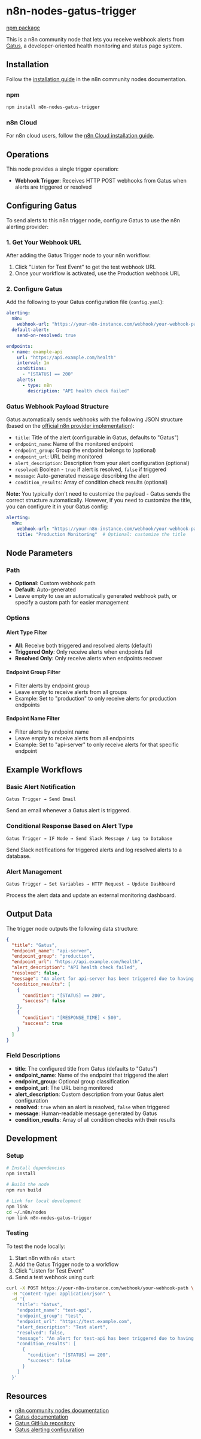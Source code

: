 # n8n-nodes-gatus-trigger
[npm package](https://www.npmjs.com/package/n8n-nodes-gatus-trigger)

This is a n8n community node that lets you receive webhook alerts from [Gatus](https://github.com/TwiN/gatus), a developer-oriented health monitoring and status page system.


## Installation
Follow the [installation guide](https://docs.n8n.io/integrations/community-nodes/installation/) in the n8n community nodes documentation.

### npm

```bash
npm install n8n-nodes-gatus-trigger
```

### n8n Cloud
For n8n cloud users, follow the [n8n Cloud installation guide](https://docs.n8n.io/integrations/community-nodes/installation/gui-install/).

## Operations
This node provides a single trigger operation:

- **Webhook Trigger**: Receives HTTP POST webhooks from Gatus when alerts are triggered or resolved

## Configuring Gatus
To send alerts to this n8n trigger node, configure Gatus to use the n8n alerting provider:

### 1. Get Your Webhook URL
After adding the Gatus Trigger node to your n8n workflow:
1. Click "Listen for Test Event" to get the test webhook URL
2. Once your workflow is activated, use the Production webhook URL

### 2. Configure Gatus
Add the following to your Gatus configuration file (`config.yaml`):

```yaml
alerting:
  n8n:
    webhook-url: "https://your-n8n-instance.com/webhook/your-webhook-path"
  default-alert:
    send-on-resolved: true 

endpoints:
  - name: example-api
    url: "https://api.example.com/health"
    interval: 1m
    conditions:
      - "[STATUS] == 200"
    alerts:
      - type: n8n
        description: "API health check failed"
```

### Gatus Webhook Payload Structure
Gatus automatically sends webhooks with the following JSON structure (based on the [official n8n provider implementation](https://github.com/TwiN/gatus/blob/master/alerting/provider/n8n/n8n.go)):

- `title`: Title of the alert (configurable in Gatus, defaults to "Gatus")
- `endpoint_name`: Name of the monitored endpoint
- `endpoint_group`: Group the endpoint belongs to (optional)
- `endpoint_url`: URL being monitored
- `alert_description`: Description from your alert configuration (optional)
- `resolved`: Boolean - `true` if alert is resolved, `false` if triggered
- `message`: Auto-generated message describing the alert
- `condition_results`: Array of condition check results (optional)

**Note:** You typically don't need to customize the payload - Gatus sends the correct structure automatically. However, if you need to customize the title, you can configure it in your Gatus config:

```yaml
alerting:
  n8n:
    webhook-url: "https://your-n8n-instance.com/webhook/your-webhook-path"
    title: "Production Monitoring"  # Optional: customize the title
```

## Node Parameters

### Path
- **Optional**: Custom webhook path
- **Default**: Auto-generated
- Leave empty to use an automatically generated webhook path, or specify a custom path for easier management

### Options

#### Alert Type Filter
- **All**: Receive both triggered and resolved alerts (default)
- **Triggered Only**: Only receive alerts when endpoints fail
- **Resolved Only**: Only receive alerts when endpoints recover

#### Endpoint Group Filter
- Filter alerts by endpoint group
- Leave empty to receive alerts from all groups
- Example: Set to "production" to only receive alerts for production endpoints

#### Endpoint Name Filter
- Filter alerts by endpoint name
- Leave empty to receive alerts from all endpoints
- Example: Set to "api-server" to only receive alerts for that specific endpoint

## Example Workflows

### Basic Alert Notification

```
Gatus Trigger → Send Email
```

Send an email whenever a Gatus alert is triggered.

### Conditional Response Based on Alert Type

```
Gatus Trigger → IF Node → Send Slack Message / Log to Database
```

Send Slack notifications for triggered alerts and log resolved alerts to a database.

### Alert Management

```
Gatus Trigger → Set Variables → HTTP Request → Update Dashboard
```

Process the alert data and update an external monitoring dashboard.

## Output Data

The trigger node outputs the following data structure:

```json
{
  "title": "Gatus",
  "endpoint_name": "api-server",
  "endpoint_group": "production",
  "endpoint_url": "https://api.example.com/health",
  "alert_description": "API health check failed",
  "resolved": false,
  "message": "An alert for api-server has been triggered due to having failed 3 time(s) in a row",
  "condition_results": [
    {
      "condition": "[STATUS] == 200",
      "success": false
    },
    {
      "condition": "[RESPONSE_TIME] < 500",
      "success": true
    }
  ]
}
```

### Field Descriptions

- **title**: The configured title from Gatus (defaults to "Gatus")
- **endpoint_name**: Name of the endpoint that triggered the alert
- **endpoint_group**: Optional group classification
- **endpoint_url**: The URL being monitored
- **alert_description**: Custom description from your Gatus alert configuration
- **resolved**: `true` when an alert is resolved, `false` when triggered
- **message**: Human-readable message generated by Gatus
- **condition_results**: Array of all condition checks with their results

## Development

### Setup

```bash
# Install dependencies
npm install

# Build the node
npm run build

# Link for local development
npm link
cd ~/.n8n/nodes
npm link n8n-nodes-gatus-trigger
```

### Testing

To test the node locally:

1. Start n8n with `n8n start`
2. Add the Gatus Trigger node to a workflow
3. Click "Listen for Test Event"
4. Send a test webhook using curl:

```bash
curl -X POST https://your-n8n-instance.com/webhook/your-webhook-path \
  -H "Content-Type: application/json" \
  -d '{
    "title": "Gatus",
    "endpoint_name": "test-api",
    "endpoint_group": "test",
    "endpoint_url": "https://test.example.com",
    "alert_description": "Test alert",
    "resolved": false,
    "message": "An alert for test-api has been triggered due to having failed 3 time(s) in a row",
    "condition_results": [
      {
        "condition": "[STATUS] == 200",
        "success": false
      }
    ]
  }'
```

## Resources

- [n8n community nodes documentation](https://docs.n8n.io/integrations/community-nodes/)
- [Gatus documentation](https://gatus.io/docs/)
- [Gatus GitHub repository](https://github.com/TwiN/gatus)
- [Gatus alerting configuration](https://gatus.io/docs/alerting-getting-started)
